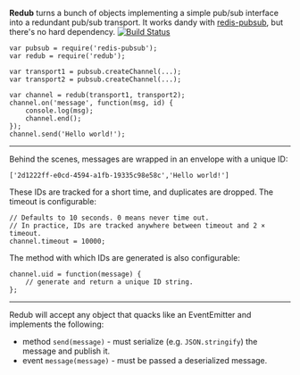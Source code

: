 **Redub** turns a bunch of objects implementing a simple pub/sub interface
into a redundant pub/sub transport. It works dandy with [redis-pubsub], but
there's no hard dependency. [![Build Status](https://secure.travis-ci.org/Two-Screen/redub.png)](http://travis-ci.org/Two-Screen/redub)

    var pubsub = require('redis-pubsub');
    var redub = require('redub');

    var transport1 = pubsub.createChannel(...);
    var transport2 = pubsub.createChannel(...);

    var channel = redub(transport1, transport2);
    channel.on('message', function(msg, id) {
        console.log(msg);
        channel.end();
    });
    channel.send('Hello world!');

---

Behind the scenes, messages are wrapped in an envelope with a unique ID:

    ['2d1222ff-e0cd-4594-a1fb-19335c98e58c','Hello world!']

These IDs are tracked for a short time, and duplicates are dropped. The
timeout is configurable:

    // Defaults to 10 seconds. 0 means never time out.
    // In practice, IDs are tracked anywhere between timeout and 2 × timeout.
    channel.timeout = 10000;

The method with which IDs are generated is also configurable:

    channel.uid = function(message) {
        // generate and return a unique ID string.
    };

---

Redub will accept any object that quacks like an EventEmitter and implements
the following:

 * method `send(message)` - must serialize (e.g. `JSON.stringify`) the message
   and publish it.
 * event `message(message)` - must be passed a deserialized message.

 [redis-pubsub]: https://github.com/Two-Screen/redis-pubsub
